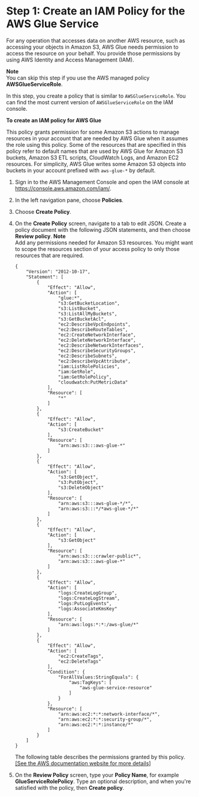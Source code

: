 # Step 1: Create an IAM Policy for the AWS Glue Service<a name="create-service-policy"></a>

For any operation that accesses data on another AWS resource, such as accessing your objects in Amazon S3, AWS Glue needs permission to access the resource on your behalf\. You provide those permissions by using AWS Identity and Access Management \(IAM\)\. 

**Note**  
You can skip this step if you use the AWS managed policy **AWSGlueServiceRole**\.

In this step, you create a policy that is similar to `AWSGlueServiceRole`\. You can find the most current version of `AWSGlueServiceRole` on the IAM console\.

**To create an IAM policy for AWS Glue**

This policy grants permission for some Amazon S3 actions to manage resources in your account that are needed by AWS Glue when it assumes the role using this policy\. Some of the resources that are specified in this policy refer to default names that are used by AWS Glue for Amazon S3 buckets, Amazon S3 ETL scripts, CloudWatch Logs, and Amazon EC2 resources\. For simplicity, AWS Glue writes some Amazon S3 objects into buckets in your account prefixed with `aws-glue-*` by default\.

1. Sign in to the AWS Management Console and open the IAM console at [https://console\.aws\.amazon\.com/iam/](https://console.aws.amazon.com/iam/)\.

1. In the left navigation pane, choose **Policies**\.

1. Choose **Create Policy**\.

1. On the **Create Policy** screen, navigate to a tab to edit JSON\. Create a policy document with the following JSON statements, and then choose **Review policy**\.
**Note**  
Add any permissions needed for Amazon S3 resources\. You might want to scope the resources section of your access policy to only those resources that are required\.

   ```
   {
       "Version": "2012-10-17",
       "Statement": [
           {
               "Effect": "Allow",
               "Action": [
                   "glue:*",
                   "s3:GetBucketLocation",
                   "s3:ListBucket",
                   "s3:ListAllMyBuckets",
                   "s3:GetBucketAcl",
                   "ec2:DescribeVpcEndpoints",
                   "ec2:DescribeRouteTables",
                   "ec2:CreateNetworkInterface",
                   "ec2:DeleteNetworkInterface",				
                   "ec2:DescribeNetworkInterfaces",
                   "ec2:DescribeSecurityGroups",
                   "ec2:DescribeSubnets",
                   "ec2:DescribeVpcAttribute",
                   "iam:ListRolePolicies",
                   "iam:GetRole",
                   "iam:GetRolePolicy",
                   "cloudwatch:PutMetricData"                
               ],
               "Resource": [
                   "*"
               ]
           },
           {
               "Effect": "Allow",
               "Action": [
                   "s3:CreateBucket"
               ],
               "Resource": [
                   "arn:aws:s3:::aws-glue-*"
               ]
           },
           {
               "Effect": "Allow",
               "Action": [
                   "s3:GetObject",
                   "s3:PutObject",
                   "s3:DeleteObject"				
               ],
               "Resource": [
                   "arn:aws:s3:::aws-glue-*/*",
                   "arn:aws:s3:::*/*aws-glue-*/*"
               ]
           },
           {
               "Effect": "Allow",
               "Action": [
                   "s3:GetObject"
               ],
               "Resource": [
                   "arn:aws:s3:::crawler-public*",
                   "arn:aws:s3:::aws-glue-*"
               ]
           },
           {
               "Effect": "Allow",
               "Action": [
                   "logs:CreateLogGroup",
                   "logs:CreateLogStream",
                   "logs:PutLogEvents",
                   "logs:AssociateKmsKey"                
               ],
               "Resource": [
                   "arn:aws:logs:*:*:/aws-glue/*"
               ]
           },
           {
               "Effect": "Allow",
               "Action": [
                   "ec2:CreateTags",
                   "ec2:DeleteTags"
               ],
               "Condition": {
                   "ForAllValues:StringEquals": {
                       "aws:TagKeys": [
                           "aws-glue-service-resource"
                       ]
                   }
               },
               "Resource": [
                   "arn:aws:ec2:*:*:network-interface/*",
                   "arn:aws:ec2:*:*:security-group/*",
                   "arn:aws:ec2:*:*:instance/*"
               ]
           }
       ]
   }
   ```

   The following table describes the permissions granted by this policy\.    
[\[See the AWS documentation website for more details\]](http://docs.aws.amazon.com/glue/latest/dg/create-service-policy.html)

1. On the **Review Policy** screen, type your **Policy Name**, for example **GlueServiceRolePolicy**\. Type an optional description, and when you're satisfied with the policy, then **Create policy**\.
